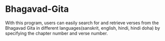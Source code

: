 # Bhagavad-Gita
With this program, users can easily search for and retrieve verses from the Bhagavad Gita in different languages(sanskrit, english, hindi, hindi doha) by specifying the chapter number and verse number.
